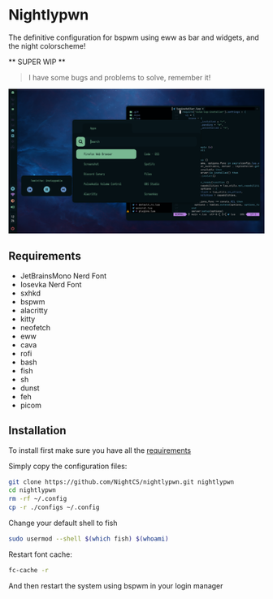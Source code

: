 # Nightlypwn

The definitive configuration for bspwm using eww as bar and widgets, and the night colorscheme!

** SUPER WIP **

> I have some bugs and problems to solve, remember it!

![demonstration](./misc/demonstration.png)

## Requirements

- JetBrainsMono Nerd Font
- Iosevka Nerd Font
- sxhkd
- bspwm
- alacritty
- kitty
- neofetch
- eww
- cava
- rofi
- bash
- fish
- sh
- dunst
- feh
- picom

## Installation

To install first make sure you have all the [requirements](#requirements)

Simply copy the configuration files:

```sh
git clone https://github.com/NightCS/nightlypwn.git nightlypwn
cd nightlypwn
rm -rf ~/.config
cp -r ./configs ~/.config
```

Change your default shell to fish

```sh
sudo usermod --shell $(which fish) $(whoami)
```

Restart font cache:

```sh
fc-cache -r
```

And then restart the system using bspwm in your login manager
